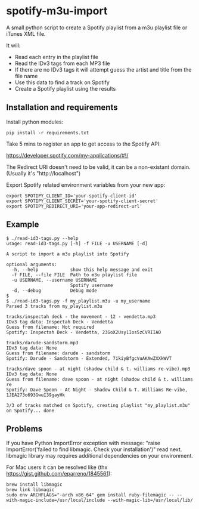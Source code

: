 # spotify-m3u-import

A small python script to create a Spotify playlist from a m3u playlist file or iTunes XML file.

It will:

  - Read each entry in the playlist file
  - Read the IDv3 tags from each MP3 file
  - If there are no IDv3 tags it will attempt guess the artist and title from the file name
  - Use this data to find a track on Spotify
  - Create a Spotify playlist using the results

## Installation and requirements

Install python modules:

```
pip install -r requirements.txt
```

Take 5 mins to register an app to get access to the Spotify API:

https://developer.spotify.com/my-applications/#!/

The Redirect URI doesn't need to be valid, it can be a non-existant domain. (Usually it's "http://localhost")

Export Spotify related environment variables from your new app:

```
export SPOTIPY_CLIENT_ID='your-spotify-client-id'
export SPOTIPY_CLIENT_SECRET='your-spotify-client-secret'
export SPOTIPY_REDIRECT_URI='your-app-redirect-url'
```

## Example

```
$ ./read-id3-tags.py --help
usage: read-id3-tags.py [-h] -f FILE -u USERNAME [-d]

A script to import a m3u playlist into Spotify

optional arguments:
  -h, --help            show this help message and exit
  -f FILE, --file FILE  Path to m3u playlist file
  -u USERNAME, --username USERNAME
                        Spotify username
  -d, --debug           Debug mode
$ 
$ ./read-id3-tags.py -f my_playlist.m3u -u my_username
Parsed 3 tracks from my_playlist.m3u

tracks/inspectah deck - the movement - 12 - vendetta.mp3
IDv3 tag data: Inspectah Deck - Vendetta
Guess from filename: Not required
Spotify: Inspectah Deck - Vendetta, 23GoX2Usy1Ios5zCVRIIAO

tracks/darude-sandstorm.mp3
IDv3 tag data: None
Guess from filename: darude - sandstorm
Spotify: Darude - Sandstorm - Extended, 7ikiyBfgcVuAKAwZXXkWVT

tracks/dave spoon - at night (shadow child & t. williams re-vibe).mp3
IDv3 tag data: None
Guess from filename: dave spoon - at night (shadow child & t. williams re
Spotify: Dave Spoon - At Night - Shadow Child & T. Williams Re-vibe, 1JEA273o693GwuI39gayHk

3/3 of tracks matched on Spotify, creating playlist "my_playlist.m3u" on Spotify... done
```

## Problems

If you have Python ImportError exception with message: "raise ImportError('failed to find libmagic.  Check your installation')" read next. libmagic library may requires additional dependencies on your environment.

For Mac users it can be resolved like (thx https://gist.github.com/eparreno/1845561):
```
brew install libmagic
brew link libmagic
sudo env ARCHFLAGS="-arch x86_64" gem install ruby-filemagic -- --with-magic-include=/usr/local/include --with-magic-lib=/usr/local/lib/
```